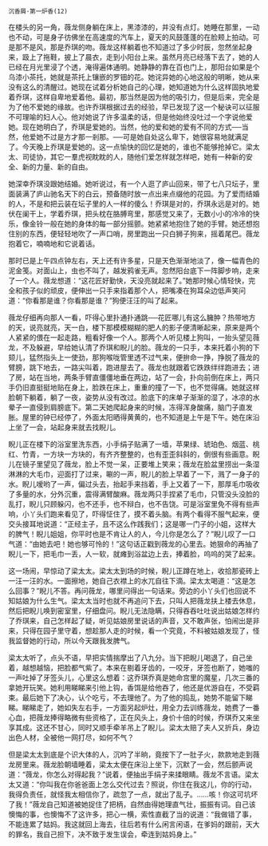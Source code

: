     沉香屑·第一炉香(12) 

   在楼头的另一角，薇龙侧身躺在床上，黑漆漆的，并没有点灯。她睡在那里，一动也不动，可是身子彷佛坐在高速度的汽车上，夏天的风鼓蓬蓬的在脸颊上拍动。可是那不是风，那是乔琪的吻。薇龙这样躺着也不知道过了多少时辰，忽然坐起身来，趿上了拖鞋，披上了晨衣，走到小阳台上来。虽然月亮已经落下去了，她的人已经在月光里浸了个透，淹得遍体通明。她静静的靠在百也门上，那阳台如果是个乌漆小茶托，她就是茶托上镶嵌的罗钿的花。她诧异她的心地这般的明晰，她从来没有这么的清醒过。她现在试着分析她自己的心理，她知道她为什么这样固执地爱着乔琪，这样自卑地爱着他。最初，那当然是因为他的吸引力，但是后来，完全是为了他不爱她的缘故。也许乔琪根据过去的经验，早已发现了这一个秘诀可以征服不可理喻的妇人心。他对她说了许多温柔的话，但是他始终没吐过一个字说他爱她。现在她明白了，乔琪是爱她的。当然，他的爱和她的爱有不同的方式──当然，他爱她不过是方才那一剎那。──可是她自处这么卑下，她很容易地就满足了。今天晚上乔琪是爱她的。这一点愉快的回忆是她的，谁也不能够抢掉它。梁太太、司徒协，其它一羣虎视眈眈的人，随他们爱怎样就怎样吧，她有一种新的安全、新的力量、新的自由。

   她深幸乔琪没跟她结婚。她听说过，有一个人逛了庐山回来，带了七八只坛子，里面装满了庐山驰名天下的白云，预备随时放一点出来点缀他的花园。为了爱而结婚的人，不是和把云装在坛子里的人一样的傻么！乔琪是对的，乔琪永远是对的。她伏在阑干上，学着乔琪，把头枕在胳膊弯里，那感觉又来了，无数小小的冷冷的快乐，像金铃一般在她的身体的每一部分摇颤。她紧紧地抱住了她的手臂。她还想抱住别的东西，便轻轻地吹了一声口哨，房里跑出一只白狮子狗来，摇着尾巴。薇龙抱着它，喃喃地和它说着话。

   那时已是上午四点钟左右，天上还有许多星，只是天色渐渐地淡了，像一幅青色的泥金笺。对面山上，虫也不叫了，越发鸦雀无声。忽然阳台底下一阵脚步响，走来了一个人。薇龙想道：“这花匠好勤快，天没亮就起来了。”她那时候心情轻快，完全和孩子似的顽皮，便伸出一只手来指着那个人，把嘴凑在狗耳朵边低声笑问道：“你看那是谁？你看那是谁？”狗便汪汪的叫了起来。

   薇龙仔细再向那人一看，吓得心里扑通扑通跳──花匠哪儿有这么臃肿？热带地方的天，说亮就亮，天一白，楼下那模模糊糊的肥人的影子便清晰起来，原来是两个人紧紧的偎在一起走路，粗看好像一个人。那两个人听见楼上狗叫，一抬头望见薇龙，不及躲避，早给她认清了乔琪和睨儿的脸。薇龙的一只手，本来托着小狗的下颏儿，猛然指头上一使劲，那狗喉咙管里透不过气来，便拚命一挣，挣脱了薇龙的臂膀，跳下地去，一路尖叫着，跑进屋去了。薇龙也就跟着它跌跌绊绊跑进去；进了房，站在当地，两条手臂直僵僵地垂在两边，站了一会，扑向前倒在床上，两只手仍旧直挺挺地贴在身上，脸跌在床上，重重的撞了一下，也不觉得痛。她就这样脸朝下躺着，躺了一夜，姿势从没有改过。脸底下的床单子渐渐的湿了，冰凉的水晕子一直侵到肩膀底下。第二天她爬起身来的时候，冻得浑身酸痛，脑门子直发胀。屋里的钟已经停了，外面太阳晒得黄黄的，也不知道是上午是下午。她在床沿上坐了一会，站起身来就去找睨儿。

   睨儿正在楼下的浴室里洗东西，小手绢子贴满了一墙，苹果绿、琥珀色、烟蓝、桃红、竹青，一方块一方块的，有齐齐整整的，也有歪歪斜斜的，倒很有些画意。睨儿在镜子里望见了薇龙，脸上不觉一呆，正要堆上笑来；薇龙在脸盆里捞出一条湿淋淋的大毛巾，迎面打了过来，唰的一声，睨儿的脸上早着了一下，溅了一身子的水。睨儿嗳哟了一声，偏过头去，抬起手来挡着，手上又着了一下，那厚毛巾吸收了多量的水，分外沉重，震得满臂酸麻。薇龙两只手捏紧了毛巾，只管没头没脸的乱打，睨儿只顾躲闪，也不还手，也不辩白，也不告饶。可是浴室里免不得有些声响，小丫头们跑来看见了，吓得怔住了，摸不着头脑。有两个看得不服气起来，便交头接耳地说道：“正经主子，且不这么作践我们；这是哪一门子的小姐，这样大的脾气！睨儿姐姐，你平时也是不肯让人的人，今儿你是怎么了？”睨儿叹了一口气道：“由她去吧！她也够可怜的！”这句话正戳到薇龙的心里去。她狠命的再抽了睨儿一下，把毛巾一丢，人一软，就瘫到浴盆边上去，捧着脸，呜呜的哭了起来。

   这一场闹，早惊动了梁太太。梁太太到场的时候，睨儿正蹲在地上，收拾那瓷砖上一汪一汪的水。一面擦地，她自己衣襟上的水兀自往下滴。梁太太喝道：“这是怎么回事？”睨儿不答。再问薇龙，哪里问得出一句话来。旁边的小丫头们也回说不知姑娘为什么生气。梁太太当时也就不再追问下去，只叫人把薇龙扶上楼去休息，然后把睨儿唤到密室里，仔细盘问。睨儿无法隐瞒，只得吞吞吐吐说出姑娘怎样约了乔琪来，自己怎样起了疑，听见姑娘房里说话的声音，又不敢声张，怕闹出是非来，只得在园子里守着，想趁那人走的时候，看一个究竟，不料被姑娘发现了，怪我监督她的行动，所以今天跟我发脾气。

   梁太太听了，点头不语，早把实情揣摩出了八九分。当下把睨儿喝退了，自己坐着，越想越恼，把脸都气紫了。本来在剔着牙齿的，一咬牙，牙签也断了，她嗤的一声吐掉了牙签头儿，心里这么想着：这乔琪乔真是她命宫里的魔星，几次三番的拿她开玩笑。她利用睇睇来引他上钩，香饵是给他吞了，他还是优游自在，不受羁束。最后她下了决心，认个吃亏，不去理他了。为了他的捣乱，她势不能留下睇睇。睇睇走了，她如失左右手，一方面另起炉灶，用全力去训练薇龙，她费了一番心血，把薇龙捧得略微有些资格了，正在风头上，身价十倍的时候，乔琪乔又来坐享其成。这还不甘心，同时又顺手牵羊吊上了睨儿。梁太太赔了夫人又折兵，身边出色人材，全被他一网打尽，如何不气？

   但是梁太太到底是个识大体的人，沉吟了半晌，竟按下了一肚子火，款款地走到薇龙房里来。薇龙脸朝墙睡着，梁太太便在床沿上坐下，沉默了一会，然后颤声说道：“薇龙，你怎么对得起我？”说着，便抽出手绢子来揉眼睛。薇龙不言语。梁太太又道：“你叫我在你爸爸面上怎么交代过去？照说，你住在我这儿，你的行动，我得负责任，就怪我太相信你了，疏忽了一点，就出了乱子。……咳！你这可坑坏了我！”薇龙自己知道被她捉住了把柄，自然由得她理直气壮，振振有词。自己该懊悔的事，也懊悔不了这许多，把心一横，索性直截了当的说道：“我做错了事，不能连累了姑妈。我这就回上海去，往后若有什么闲言闲语，在爹妈的跟前，天大的罪名，我自己担下，决不致于发生误会，牵连到姑妈身上。”

